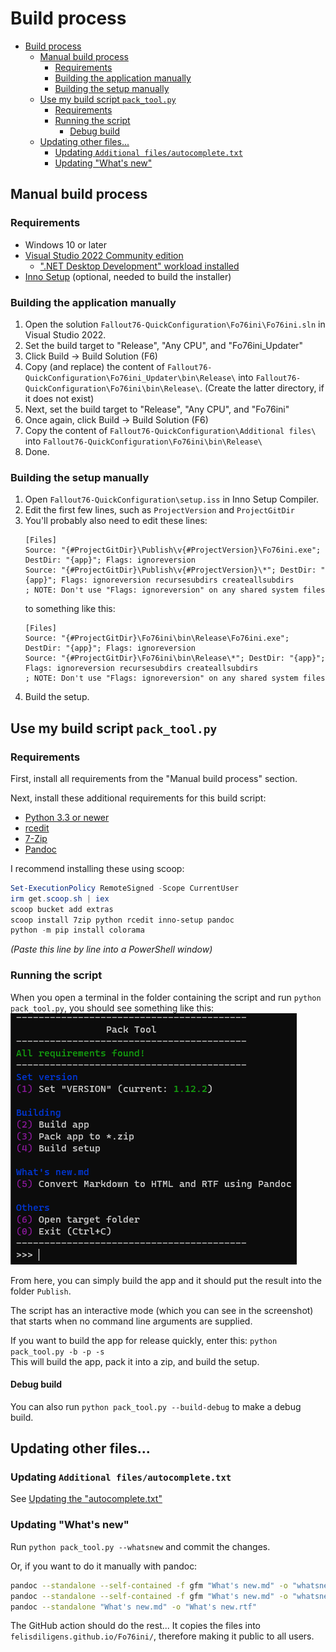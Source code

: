 # Build process

- [Build process](#build-process)
  - [Manual build process](#manual-build-process)
    - [Requirements](#requirements)
    - [Building the application manually](#building-the-application-manually)
    - [Building the setup manually](#building-the-setup-manually)
  - [Use my build script `pack_tool.py`](#use-my-build-script-pack_toolpy)
    - [Requirements](#requirements-1)
    - [Running the script](#running-the-script)
      - [Debug build](#debug-build)
  - [Updating other files...](#updating-other-files)
    - [Updating `Additional files/autocomplete.txt`](#updating-additional-filesautocompletetxt)
    - [Updating "What's new"](#updating-whats-new)

## Manual build process

### Requirements
- Windows 10 or later
- [Visual Studio 2022 Community edition](https://visualstudio.microsoft.com/vs/community/)
    - [".NET Desktop Development" workload installed](https://learn.microsoft.com/en-us/visualstudio/install/modify-visual-studio?view=vs-2022)
- [Inno Setup](https://jrsoftware.org/isdl.php) (optional, needed to build the installer)

### Building the application manually
1. Open the solution `Fallout76-QuickConfiguration\Fo76ini\Fo76ini.sln` in Visual Studio 2022.
2. Set the build target to "Release", "Any CPU", and "Fo76ini_Updater"
3. Click Build → Build Solution (F6)
4. Copy (and replace) the content of `Fallout76-QuickConfiguration\Fo76ini_Updater\bin\Release\` into  `Fallout76-QuickConfiguration\Fo76ini\bin\Release\`. (Create the latter directory, if it does not exist)
5. Next, set the build target to "Release", "Any CPU", and "Fo76ini"
6. Once again, click Build → Build Solution (F6)
7. Copy the content of `Fallout76-QuickConfiguration\Additional files\` into `Fallout76-QuickConfiguration\Fo76ini\bin\Release\`
8. Done.

### Building the setup manually
1. Open `Fallout76-QuickConfiguration\setup.iss` in Inno Setup Compiler.
2. Edit the first few lines, such as `ProjectVersion` and `ProjectGitDir`
3. You'll probably also need to edit these lines:
    ```
    [Files]
    Source: "{#ProjectGitDir}\Publish\v{#ProjectVersion}\Fo76ini.exe"; DestDir: "{app}"; Flags: ignoreversion
    Source: "{#ProjectGitDir}\Publish\v{#ProjectVersion}\*"; DestDir: "{app}"; Flags: ignoreversion recursesubdirs createallsubdirs
    ; NOTE: Don't use "Flags: ignoreversion" on any shared system files
    ```
    to something like this:
    ```
    [Files]
    Source: "{#ProjectGitDir}\Fo76ini\bin\Release\Fo76ini.exe"; DestDir: "{app}"; Flags: ignoreversion
    Source: "{#ProjectGitDir}\Fo76ini\bin\Release\*"; DestDir: "{app}"; Flags: ignoreversion recursesubdirs createallsubdirs
    ; NOTE: Don't use "Flags: ignoreversion" on any shared system files
    ```
4. Build the setup.

## Use my build script `pack_tool.py`

### Requirements
First, install all requirements from the "Manual build process" section.

Next, install these additional requirements for this build script:
- [Python 3.3 or newer](https://www.python.org/downloads/)
- [rcedit](https://github.com/electron/rcedit)
- [7-Zip](https://www.7-zip.org/download.html)
- [Pandoc](https://pandoc.org/installing.html)

I recommend installing these using scoop:
```powershell
Set-ExecutionPolicy RemoteSigned -Scope CurrentUser
irm get.scoop.sh | iex
scoop bucket add extras
scoop install 7zip python rcedit inno-setup pandoc
python -m pip install colorama
```
*(Paste this line by line into a PowerShell window)*

### Running the script
When you open a terminal in the folder containing the script and run `python pack_tool.py`, you should see something like this:
![](assets/pack_tool.png)

From here, you can simply build the app and it should put the result into the folder `Publish`.

The script has an interactive mode (which you can see in the screenshot) that starts when no command line arguments are supplied.

If you want to build the app for release quickly, enter this: `python pack_tool.py -b -p -s`  
This will build the app, pack it into a zip, and build the setup.

#### Debug build
You can also run `python pack_tool.py --build-debug` to make a debug build.

## Updating other files...

### Updating `Additional files/autocomplete.txt`

See [Updating the "autocomplete.txt"](ini%20values.md)

### Updating "What's new"

Run `python pack_tool.py --whatsnew` and commit the changes.

Or, if you want to do it manually with pandoc:

```bash
pandoc --standalone --self-contained -f gfm "What's new.md" -o "whatsnew.html" --css=Pandoc/pandoc-style.css -H Pandoc/pandoc-header.html
pandoc --standalone --self-contained -f gfm "What's new.md" -o "whatsnewdark.html" --css=Pandoc/pandoc-style-dark.css -H Pandoc/pandoc-header.html
pandoc --standalone "What's new.md" -o "What's new.rtf"
```

The GitHub action should do the rest... It copies the files into `felisdiligens.github.io/Fo76ini/`, therefore making it public to all users.
